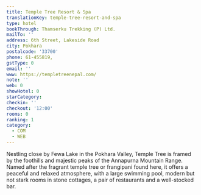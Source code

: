 ```yaml
---
title: Temple Tree Resort & Spa
translationKey: temple-tree-resort-and-spa
type: hotel
bookThrough: Thamserku Trekking (P) Ltd.
mailTo: ''
address: 6th Street, Lakeside Road
city: Pokhara
postalcode: '33700'
phone: 61-455819,
gstType: 0
email: ''
www: https://templetreenepal.com/
note: ''
web: 0
showHotel: 0
starCategory: 
checkin: ''
checkout: '12:00'
rooms: 0
ranking: 1
category:
  - COM
  - WEB
---
```





Nestling close by Fewa Lake in the Pokhara Valley, Temple Tree is framed by the foothills and majestic peaks of the Annapurna Mountain Range. Named after the fragrant temple tree or frangipani found here, it offers a peaceful and relaxed atmosphere, with a large swimming pool, modern but not stark rooms in stone cottages, a pair of restaurants and a well-stocked bar.